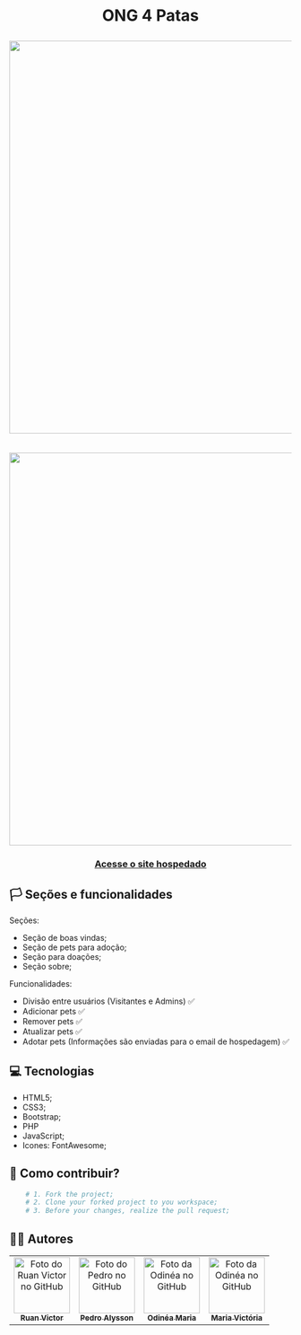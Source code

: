 <h1 align="center">ONG 4 Patas</p>
<img align="center" src="readme/telainicial.gif" width="700px">
<br></br>
<img align="center" src="readme/telaadmin.gif" width="700px">
<h3 align="center"><a href="https://cuidadores4patas.alwaysdata.net/">Acesse o site hospedado</a></h3>

## 🏳️ Seções e funcionalidades

Seções:
- Seção de boas vindas;
- Seção de pets para adoção;
- Seção para doações;
- Seção sobre;

Funcionalidades:
- Divisão entre usuários (Visitantes e Admins) ✅
- Adicionar pets ✅
- Remover pets ✅
- Atualizar pets ✅
- Adotar pets (Informações são enviadas para o email de hospedagem) ✅

## 💻 Tecnologias

- HTML5;
- CSS3;
- Bootstrap;
- PHP
- JavaScript;
- Icones: FontAwesome;

## 🤝 Como contribuir?

```bash
    # 1. Fork the project;
    # 2. Clone your forked project to you workspace;
    # 3. Before your changes, realize the pull request;
```

## 👨‍💻 Autores
<table>
  <tr>
    <td align="center">
      <a href="https://github.com/ruanvcg">
        <img src="https://avatars.githubusercontent.com/u/62728646?v=4" width="100px;" alt="Foto do Ruan Victor no GitHub"/><br>
        <sub>
          <b>Ruan Victor</b>
        </sub>
      </a>
    </td>
    <td align="center">
      <a href="https://github.com/pedroallysson">
        <img src="https://avatars.githubusercontent.com/u/120577474?v=4" width="100px;" alt="Foto do Pedro no GitHub"/><br>
        <sub>
          <b>Pedro Alysson</b>
        </sub>
      </a>
    </td>
    <td align="center">
      <a href="https://github.com/odiinea">
        <img src="https://avatars.githubusercontent.com/u/125707951?v=4" width="100px;" alt="Foto da Odinéa no GitHub"/><br>
        <sub>
          <b>Odinéa Maria</b>
        </sub>
      </a>
    </td>
    <td align="center">
      <a href="https://github.com/viihs213">
        <img src="https://i.ibb.co/rpSCnVF/viiih.png" width="100px;" alt="Foto da Odinéa no GitHub"/><br>
        <sub>
          <b>Maria Victória</b>
        </sub>
      </a>
    </td>
  </tr>
</table>
